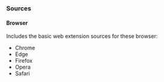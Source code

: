 ### Sources

#### Browser

Includes the basic web extension sources for these browser:

- Chrome
- Edge
- Firefox
- Opera
- Safari
